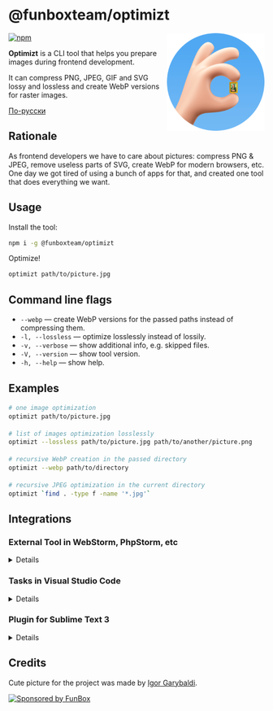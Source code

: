 # @funboxteam/optimizt

<img align="right" width="192" height="192"
     alt="Optimizt avatar: OK sign with Mona Lisa picture between the fingers"
     src="./images/logo.png">

[![npm](https://img.shields.io/npm/v/@funboxteam/optimizt.svg)](https://www.npmjs.com/package/@funboxteam/optimizt)

**Optimizt** is a CLI tool that helps you prepare images during frontend development.

It can compress PNG, JPEG, GIF and SVG lossy and lossless and create WebP versions for raster images.

[По-русски](./README.ru.md)

## Rationale

As frontend developers we have to care about pictures: compress PNG & JPEG, remove useless parts of SVG,
create WebP for modern browsers, etc. One day we got tired of using a bunch of apps for that,
and created one tool that does everything we want.

## Usage

Install the tool:

```sh
npm i -g @funboxteam/optimizt
```

Optimize!

```sh
optimizt path/to/picture.jpg
```

## Command line flags

- `--webp` — create WebP versions for the passed paths instead of compressing them.
- `-l, --lossless` — optimize losslessly instead of lossily.
- `-v, --verbose` — show additional info, e.g. skipped files.
- `-V, --version` — show tool version.
- `-h, --help` — show help.

## Examples

```bash
# one image optimization
optimizt path/to/picture.jpg

# list of images optimization losslessly
optimizt --lossless path/to/picture.jpg path/to/another/picture.png

# recursive WebP creation in the passed directory
optimizt --webp path/to/directory

# recursive JPEG optimization in the current directory
optimizt `find . -type f -name '*.jpg'`
```

## Integrations

### External Tool in WebStorm, PhpStorm, etc

<details>

#### Add an External Tool

Open _Preferences → Tools → External Tools_ and add a new tool with these options:

- Program: path to the exec file (usually simply `optimizt`)
- Arguments: desired ones, but use `$FilePath$` to pass Optimizt the path of the selected file or directory
- Working Directory: `$ContentRoot$`
- Synchronize files after execution: ✔️

Set other options at your discretion. For example:

![](images/ws_external-tools.png)

As you see on the screenshot above, you may add several “external tools” with the different options passed.

#### How to use

Run the tool through the context menu on a file or directory:

<img src="images/ws_menu.png" width="55%">

#### Shortcuts

To add shortcuts for the added tool go to _Preferences → Keymap → External Tools_:

![](images/ws_keymap.png)

</details>

### Tasks in Visual Studio Code

<details>

#### Add Task

Run `>Tasks: Open User Tasks` from the _Command Palette_.

In an open file, add new tasks to the `tasks` array, for example:

```javascript
{
  // See https://go.microsoft.com/fwlink/?LinkId=733558
  // for the documentation about the tasks.json format
  "version": "2.0.0",
  "tasks": [
    {
      "label": "optimizt: Optimize Image",
      "type": "shell",
      "command": "optimizt",
      "args": [
        "--verbose",
        {
          "value": "${file}",
          "quoting": "strong"
        }
      ],
      "presentation": {
        "echo": false,
        "showReuseMessage": false,
        "clear": true
      }
    },
    {
      "label": "optimizt: Optimize Image (lossless)",
      "type": "shell",
      "command": "optimizt",
      "args": [
        "--lossless",
        "--verbose",
        {
          "value": "${file}",
          "quoting": "strong"
        }
      ],
      "presentation": {
        "echo": false,
        "showReuseMessage": false,
        "clear": true
      }
    },
    {
      "label": "optimizt: Create WebP",
      "type": "shell",
      "command": "optimizt",
      "args": [
        "--webp",
        "--verbose",
        {
          "value": "${file}",
          "quoting": "strong"
        }
      ],
      "presentation": {
        "echo": false,
        "showReuseMessage": false,
        "clear": true
      }
    },
    {
      "label": "optimizt: Create WebP (lossless)",
      "type": "shell",
      "command": "optimizt",
      "args": [
        "--webp",
        "--lossless",
        "--verbose",
        {
          "value": "${file}",
          "quoting": "strong"
        }
      ],
      "presentation": {
        "echo": false,
        "showReuseMessage": false,
        "clear": true
      }
    }
  ]
}
```

#### How to use

1. Open the file for processing using Optimizt, it should be in the active tab.
2. Run `>Tasks: Run Task` from the _Command Palette_.
3. Select the required task.

#### Shortcuts

You can add shortcuts for a specific task by run `>Preferences: Open Keyboard Shortcuts (JSON)` from the _Command Palette_.

An example of adding a hotkey to run the "optimizt: Optimize Image (lossless)" task:

```javascript
// Place your key bindings in this file to override the defaults
[
  {
    "key": "ctrl+l",
    "command": "workbench.action.tasks.runTask",
    "args": "optimizt: Optimize Image (lossless)"
  }
]
```

</details>

### Plugin for Sublime Text 3

<details>

You’ll find the user settings directory in one of the following paths:

- macOS: `~/Library/Application Support/Sublime Text 3/Packages/User`
- Linux: `~/.config/sublime-text-3/Packages/User`
- Windows: `%APPDATA%\Sublime Text 3\Packages\User`

#### Add plugin

Inside the settings directory create a file `optimizt.py` with the following content:

```python
import os
import sublime
import sublime_plugin

optimizt = "~/.nodenv/shims/optimizt"

class OptimiztCommand(sublime_plugin.WindowCommand):
  def run(self, paths=[], options=""):
    if len(paths) < 1:
      return

    safe_paths = ["\"" + i + "\"" for i in paths]
    shell_cmd = optimizt + " " + options + " " + " ".join(safe_paths)
    cwd = os.path.dirname(paths[0])

    self.window.run_command("exec", {
      "shell_cmd": shell_cmd,
      "working_dir": cwd
    })
```

Specify path to executable inside `optimizt` variable, this path can be obtained by running
`command -v optimizt` (on *nix) or `where optimizt` (on Windows).

#### Integrate the plugin into the sidebar context menu

Inside the settings directory create a file `Side Bar.sublime-menu` with the following content:

```json
[
    {
        "caption": "Optimizt",
        "children": [
          {
              "caption": "Optimize Images",
              "command": "optimizt",
              "args": {
                "paths": [],
                "options": "--verbose"
              }
          },
          {
              "caption": "Optimize Images (lossless)",
              "command": "optimizt",
              "args": {
                "paths": [],
                "options": "--lossless --verbose"
              }
          },
          {
              "caption": "Create WebP",
              "command": "optimizt",
              "args": {
                "paths": [],
                "options": "--webp --verbose"
              }
          },
          {
              "caption": "Create WebP (lossless)",
              "command": "optimizt",
              "args": {
                "paths": [],
                "options": "--webp --lossless --verbose"
              }
          }
        ]
    }
]
```

#### How to use

Run the tool through the context menu on a file or directory:

<img src="images/st_sidebar_menu.png" width="55%">

</details>

## Credits

Cute picture for the project was made by [Igor Garybaldi](http://pandabanda.com/).

[![Sponsored by FunBox](https://funbox.ru/badges/sponsored_by_funbox_centered.svg)](https://funbox.ru)
